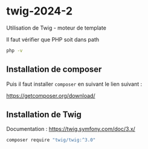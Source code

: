 # twig-2024-2
Utilisation de Twig - moteur de template

Il faut vérifier que PHP soit dans path

```bash
php -v
```

## Installation de composer

Puis il faut installer `composer` en suivant le lien suivant :

https://getcomposer.org/download/

## Installation de Twig

Documentation :
https://twig.symfony.com/doc/3.x/

```bash
composer require "twig/twig:^3.0"
```

